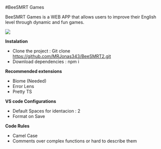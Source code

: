 #BeeSMRT Games

BeeSMRT Games is a WEB APP that allows users to improve their English level
through dynamic and fun games.

![](https://pub-634c4c6c8002422595e483ed8ca88991.r2.dev/logo_white.webp)

**Instalation**

- Clone the project : Git clone https://github.com/MRJonas343/BeeSMRT2.git
- Download dependencies : npm i

**Recommended extensions**

- Biome (Needed)
- Error Lens
- Pretty TS

**VS code Configurations**

- Default Spaces for identacion : 2
- Format on Save

**Code Rules**

- Camel Case
- Comments over complex functions or hard to describe them
